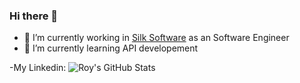 ### Hi there 👋

- 🔭 I’m currently working in [Silk Software](https://www.silksoftware.com/) as an Software Engineer
- 🌱 I’m currently learning API developement

-My Linkedin: <script src="https://platform.linkedin.com/badges/js/profile.js" async defer type="text/javascript"></script>
![Roy's GitHub Stats](https://github-readme-stats.vercel.app/api?username=RoyGRT)

<!--
**RoyGRT/RoyGRT** is a ✨ _special_ ✨ repository because its `README.md` (this file) appears on your GitHub profile.

Here are some ideas to get you started:



-->

